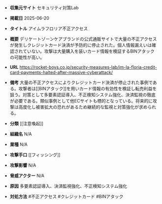 - **収集元サイト**
セキュリティ対策Lab

- **掲載日**
2025-06-20

- **タイトル**
アイムラフロリア不正アクセス

- **概要**
デリケートゾーンケアブランドの公式通販サイトで大量の不正アクセスが発生しクレジットカード決済が予防的に停止された。個人情報漏えいは確認されていない。攻撃は大量購入を装いカード情報を検証するBINアタックの可能性が高い。

- **URL**
https://rocket-boys.co.jp/security-measures-lab/im-la-floria-credit-card-payments-halted-after-massive-cyberattack/

- **備考**
大量の不正アクセスによりクレジットカード決済が停止された事例である。攻撃者は[[BINアタック]]を用いカード情報の有効性を検証し転売利益を狙う。対策として多要素認証導入、不正検知システム強化、決済監視の徹底が必要である。類似事例として他ECサイトも標的となっている。将来的に攻撃は高度化し被害拡大の恐れがあるため継続的な監視と対策強化が求められる。

- **分類**
[[注意喚起]]

- **組織名**
N/A

- **業種**
N/A

- **攻撃手口**
[[フィッシング]]

- **攻撃影響**
N/A

- **脅威アクター**
N/A

- **原因**
多要素認証導入、決済監視強化、不正検知システム強化

- **対処方法**
#不正アクセス #クレジットカード #BINアタック
